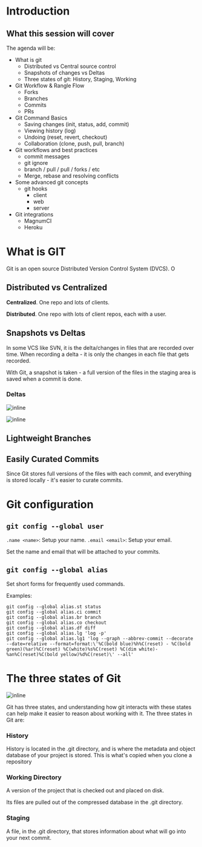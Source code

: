 # Introduction

## What this session will cover

The agenda will be:

- What is git
  - Distributed vs Central source control
  - Snapshots of changes vs Deltas
  - Three states of git: History, Staging, Working
- Git Workflow & Rangle Flow
  - Forks
  - Branches
  - Commits 
  - PRs  
- Git Command Basics
  - Saving changes (init, status, add, commit)
  - Viewing history (log)
  - Undoing (reset, revert, checkout)
  - Collaboration (clone, push, pull, branch)
- Git workflows and best practices
  - commit messages
  - git ignore
  - branch / pull / pull / forks / etc
  - Merge, rebase and resolving conflicts
- Some advanced git concepts
  - git hooks
    - client
    - web
    - server
- Git integrations
  - MagnumCI
  - Heroku

# What is GIT

Git is an open source Distributed Version Control System (DVCS). O

## Distributed vs Centralized

**Centralized**. One repo and lots of clients.

**Distributed**. One repo with lots of client repos, each with a user.

## Snapshots vs Deltas

In some VCS like SVN, it is the delta/changes in files that are recorded over time. When recording a delta - it is only the changes in each file that gets recorded.

With Git, a snapshot is taken - a full version of the files in the staging area is saved when a commit is done.

### Deltas

![inline](http://git-scm.com/book/en/v2/book/01-introduction/images/deltas.png)

![inline](http://git-scm.com/book/en/v2/book/01-introduction/images/snapshots.png)

## Lightweight Branches

## Easily Curated Commits

Since Git stores full versions of the files with each commit, and everything is stored locally - it's easier to curate commits.

# Git configuration

## `git config --global user`

`.name <name>`: Setup your name.
`.email <email>`: Setup your email.

Set the name and email that will be attached to your commits.

## `git config --global alias`

Set short forms for frequently used commands.

Examples:

```
git config --global alias.st status
git config --global alias.ci commit
git config --global alias.br branch
git config --global alias.co checkout
git config --global alias.df diff
git config --global alias.lg 'log -p'
git config --global alias.lg1 'log --graph --abbrev-commit --decorate --date=relative --format=format:\'%C(bold blue)%h%C(reset) - %C(bold green)(%ar)%C(reset) %C(white)%s%C(reset) %C(dim white)- %an%C(reset)%C(bold yellow)%d%C(reset)\' --all'
```

# The three states of Git

![inline](http://marklodato.github.io/visual-git-guide/basic-usage.svg.png)

Git has three states, and understanding how git interacts with these states can help make it easier to reason about working with it. The three states in Git are:

### History

History is located in the .git directory, and is where the metadata and
object database of your project is stored. This is what's copied when
you clone a repository

### Working Directory

A version of the project that is checked out and placed on disk.

Its files are pulled out of the compressed database in the .git
directory.

### Staging

A file, in the .git directory, that stores information about what will
go into your next commit.
